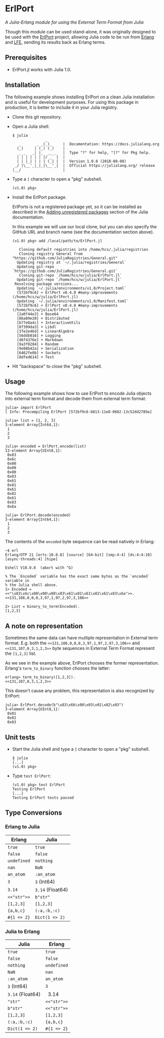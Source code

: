 # ErlPort

*A Julia-Erlang module for using the External Term Format from Julia*

Though this module can be used stand-alone, it was originally designed to be
used with the [ErlPort](http://erlport.org/) project, allowing Julia code to
be run from [Erlang](http://www.erlang.org/) and [LFE](http://lfe.io/),
sending its results back as Erlang terms.

## Prerequisites

*   ErlPort.jl works with Julia 1.0.

## Installation

The following example shows installing ErlPort on a clean Julia installation and
is useful for development purposes. For using this package in production, it is
better to include it in your Julia registry.

*   Clone this git repository.

*   Open a Julia shell:

    ```
    $ julia
                   _
       _       _ _(_)_     |  Documentation: https://docs.julialang.org
      (_)     | (_) (_)    |
       _ _   _| |_  __ _   |  Type "?" for help, "]?" for Pkg help.
      | | | | | | |/ _` |  |
      | | |_| | | | (_| |  |  Version 1.0.0 (2018-08-08)
     _/ |\__'_|_|_|\__'_|  |  Official https://julialang.org/ release
    |__/                   |

    ```

*   Type a `]` character to open a "pkg" subshell.

    ```
    (v1.0) pkg>
    ```

*   Install the ErlPort package.

    ErlPorts is not a registered package yet, so it can be installed as
    described in the [Adding unregistered packages](adding-unreg-packages)
    section of the Julia documentation.
    
    In this example we will use our local clone, but you can also specify the
    GitHub URL and branch name (see the documentation section above).

    ```
    (v1.0) pkg> add /local/path/to/ErlPort.jl

       Cloning default registries into /home/hcs/.julia/registries
       Cloning registry General from "https://github.com/JuliaRegistries/General.git"
      Updating registry at `~/.julia/registries/General`
      Updating git-repo `https://github.com/JuliaRegistries/General.git`
       Cloning git-repo `/home/hcs/w/julia/ErlPort.jl`
      Updating git-repo `/home/hcs/w/julia/ErlPort.jl`
     Resolving package versions...
      Updating `~/.julia/environments/v1.0/Project.toml`
      [572bf9c6] + ErlPort v0.4.0 #many-improvements (/home/hcs/w/julia/ErlPort.jl)
      Updating `~/.julia/environments/v1.0/Manifest.toml`
      [572bf9c6] + ErlPort v0.4.0 #many-improvements (/home/hcs/w/julia/ErlPort.jl)
      [2a0f44e3] + Base64
      [8ba89e20] + Distributed
      [b77e0a4c] + InteractiveUtils
      [8f399da3] + Libdl
      [37e2e46d] + LinearAlgebra
      [56ddb016] + Logging
      [d6f4376e] + Markdown
      [9a3f8284] + Random
      [9e88b42a] + Serialization
      [6462fe0b] + Sockets
      [8dfed614] + Test
    ```
    
*   Hit "backspace" to close the "pkg" subshell.

## Usage

The following example shows how to use ErlPort to encode Julia objects into
external term format and decode them from external term format:

```
julia> import ErlPort
[ Info: Precompiling ErlPort [572bf9c6-b013-11e8-0682-13c52dd2789a]

julia> list = [1, 2, 3]
3-element Array{Int64,1}:
 1
 2
 3

julia> encoded = ErlPort.encode(list)
13-element Array{UInt8,1}:
 0x83
 0x6c
 0x00
 0x00
 0x00
 0x03
 0x61
 0x01
 0x61
 0x02
 0x61
 0x03
 0x6a

julia> ErlPort.decode(encoded)
3-element Array{Int64,1}:
 1
 2
 3
```

The contents of the `encoded` byte sequence can be read natively in Erlang:

```
~$ erl
Erlang/OTP 21 [erts-10.0.8] [source] [64-bit] [smp:4:4] [ds:4:4:10]
[async-threads:4] [hipe]

Eshell V10.0.8  (abort with ^G)

% The `Encoded` variable has the exact same bytes as the `encoded` variable in
% the Julia shell above.
1> Encoded = <<"\x83\x6c\x00\x00\x00\x03\x61\x01\x61\x02\x61\x03\x6a">>.
<<131,108,0,0,0,3,97,1,97,2,97,3,106>>

2> List = binary_to_term(Encoded).
[1,2,3]
```

## A note on representation

Sometimes the same data can have multiple representation in External term
format. E.g. both the `<<131,108,0,0,0,3,97,1,97,2,97,3,106>>` and
`<<131,107,0,3,1,2,3>>` byte sequences in External Term Format represent the
`[1,2,3]` list.

As we see in the example above, ErlPort chooses the former representation.
Erlang's `term_to_binary` function chooses the latter:

```
erlang> term_to_binary([1,2,3]).
<<131,107,0,3,1,2,3>>
```

This doesn't cause any problem, this representation is also recognized by
ErlPort:

```
julia> ErlPort.decode(b"\x83\x6b\x00\x03\x01\x02\x03")
3-element Array{UInt8,1}:
 0x01
 0x02
 0x03
```

## Unit tests

*   Start the Julia shell and type a `]` character to open a "pkg" subshell.

    ```
    $ julia
    [...]
    (v1.0) pkg>
    ```

*   Type `test ErlPort`:

    ```
    (v1.0) pkg> test ErlPort   
    Testing ErlPort   
    [...]
    Testing ErlPort tests passed
    ```

## Type Conversions

### Erlang to Julia

| Erlang       | Julia            |
|--------------|------------------|
| `true`       | `true`           |
| `false`      | `false`          |
| `undefined`  | `nothing`        |
| `nan`        | `NaN`            |
| `an_atom`    | `:an_atom`       |
| `3`          | `3`    (Int64)   |
| `3.14`       | `3.14` (Float64) |
| `<<"str">>`  | `b"str"`         |
| `[1,2,3]`    | `[1,2,3]`        |
| `{a,b,c}`    | `(:a,:b,:c)`     |
| `#{1 => 2}`  | `Dict(1 => 2)`   |

### Julia to Erlang

| Julia            | Erlang       |
|------------------|--------------|
| `true`           | `true`       |
| `false`          | `false`      |
| `nothing`        | `undefined`  |
| `NaN`            | `nan`        |
| `:an_atom`       | `an_atom`    |
| `3` (Int64)      | `3`          |
| `3.14` (Float64) |` `3.14       |
| `"str"`          | `<<"str">>`  |
| `b"str"`         | `<<"str">>`  |
| `[1,2,3]`        | `[1,2,3]`    |
| `(:a,:b,:c)`     | `{a,b,c}`    |
| `Dict(1 => 2)`   |`#{1 => 2}`   |

[adding-unreg-packages]: https://docs.julialang.org/en/v1/stdlib/Pkg/index.html#Adding-unregistered-packages-1

